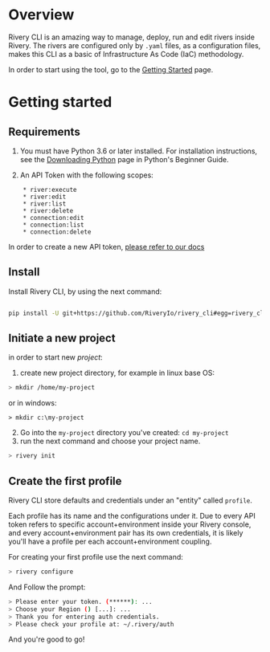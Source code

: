 # Overview

Rivery CLI is an amazing way to manage, deploy, run and edit rivers inside Rivery.
The rivers are configured only by `.yaml` files, as a configuration files, makes this CLI as a basic
of Infrastructure As Code (IaC) methodology.

In order to start using the tool, go to the [Getting Started](getting-started.md) page.


# Getting started

## Requirements
1. You must have Python 3.6 or later installed.
   For installation instructions, see the [Downloading Python](https://www.python.org/downloads/) page in Python's Beginner Guide.

2. An API Token with the following scopes:
```
    * river:execute
    * river:edit
    * river:list
    * river:delete
    * connection:edit
    * connection:list
    * connection:delete
```
In order to create a new API token, [please refer to our docs](https://rivery.io/docs/api-documentation)

## Install
Install Rivery CLI, by using the next command:

```bash

pip install -U git+https://github.com/RiveryIo/rivery_cli#egg=rivery_cli
```

## Initiate a new project
in order to start new _project_:
1. create new project directory, for example in linux base OS:
```bash 
> mkdir /home/my-project
```
or in windows:
```shell
> mkdir c:\my-project
```

2. Go into the `my-project` directory you've created: `cd my-project`
3. run the next command and choose your project name.
```bash
> rivery init
```

## Create the first profile
Rivery CLI store defaults and credentials under an "entity" called `profile`.

Each profile has its name and the configurations under it. Due to every API token refers
to specific account+environment inside your Rivery console, and every account+environment pair has
its own credentials, it is likely you'll have a profile per each account+environment coupling.

For creating your first profile use the next command:

```bash
> rivery configure
```

And Follow the prompt:
```bash
> Please enter your token. (******): ...
> Choose your Region () [...]: ...
> Thank you for entering auth credentials. 
> Please check your profile at: ~/.rivery/auth
```

And you're good to go!




